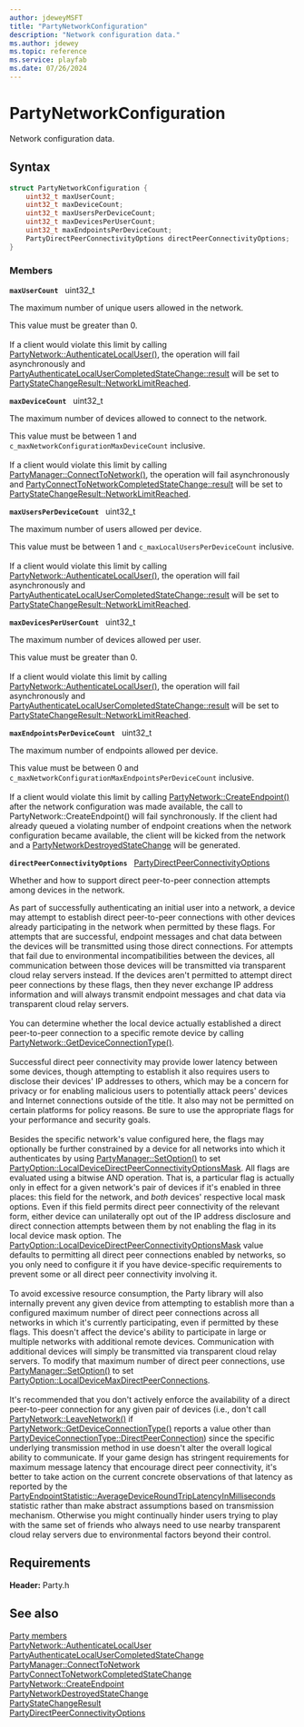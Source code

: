```yaml
---
author: jdeweyMSFT
title: "PartyNetworkConfiguration"
description: "Network configuration data."
ms.author: jdewey
ms.topic: reference
ms.service: playfab
ms.date: 07/26/2024
---
```


# PartyNetworkConfiguration  

Network configuration data.  

## Syntax  
  
```cpp
struct PartyNetworkConfiguration {  
    uint32_t maxUserCount;  
    uint32_t maxDeviceCount;  
    uint32_t maxUsersPerDeviceCount;  
    uint32_t maxDevicesPerUserCount;  
    uint32_t maxEndpointsPerDeviceCount;  
    PartyDirectPeerConnectivityOptions directPeerConnectivityOptions;  
}  
```
  
### Members  
  
**`maxUserCount`** &nbsp; uint32_t  
  
The maximum number of unique users allowed in the network.
  
This value must be greater than 0. <br /><br /> If a client would violate this limit by calling [PartyNetwork::AuthenticateLocalUser()](../classes/PartyNetwork/methods/partynetwork_authenticatelocaluser.md), the operation will fail asynchronously and [PartyAuthenticateLocalUserCompletedStateChange::result](partyauthenticatelocalusercompletedstatechange.md) will be set to [PartyStateChangeResult::NetworkLimitReached](../enums/partystatechangeresult.md).
  
**`maxDeviceCount`** &nbsp; uint32_t  
  
The maximum number of devices allowed to connect to the network.
  
This value must be between 1 and ```c_maxNetworkConfigurationMaxDeviceCount``` inclusive. <br /><br /> If a client would violate this limit by calling [PartyManager::ConnectToNetwork()](../classes/PartyManager/methods/partymanager_connecttonetwork.md), the operation will fail asynchronously and [PartyConnectToNetworkCompletedStateChange::result](partyconnecttonetworkcompletedstatechange.md) will be set to [PartyStateChangeResult::NetworkLimitReached](../enums/partystatechangeresult.md).
  
**`maxUsersPerDeviceCount`** &nbsp; uint32_t  
  
The maximum number of users allowed per device.
  
This value must be between 1 and ```c_maxLocalUsersPerDeviceCount``` inclusive. <br /><br /> If a client would violate this limit by calling [PartyNetwork::AuthenticateLocalUser()](../classes/PartyNetwork/methods/partynetwork_authenticatelocaluser.md), the operation will fail asynchronously and [PartyAuthenticateLocalUserCompletedStateChange::result](partyauthenticatelocalusercompletedstatechange.md) will be set to [PartyStateChangeResult::NetworkLimitReached](../enums/partystatechangeresult.md).
  
**`maxDevicesPerUserCount`** &nbsp; uint32_t  
  
The maximum number of devices allowed per user.
  
This value must be greater than 0. <br /><br /> If a client would violate this limit by calling [PartyNetwork::AuthenticateLocalUser()](../classes/PartyNetwork/methods/partynetwork_authenticatelocaluser.md), the operation will fail asynchronously and [PartyAuthenticateLocalUserCompletedStateChange::result](partyauthenticatelocalusercompletedstatechange.md) will be set to [PartyStateChangeResult::NetworkLimitReached](../enums/partystatechangeresult.md).
  
**`maxEndpointsPerDeviceCount`** &nbsp; uint32_t  
  
The maximum number of endpoints allowed per device.
  
This value must be between 0 and ```c_maxNetworkConfigurationMaxEndpointsPerDeviceCount``` inclusive. <br /><br /> If a client would violate this limit by calling [PartyNetwork::CreateEndpoint()](../classes/PartyNetwork/methods/partynetwork_createendpoint.md) after the network configuration was made available, the call to PartyNetwork::CreateEndpoint() will fail synchronously. If the client had already queued a violating number of endpoint creations when the network configuration became available, the client will be kicked from the network and a [PartyNetworkDestroyedStateChange](partynetworkdestroyedstatechange.md) will be generated.
  
**`directPeerConnectivityOptions`** &nbsp; [PartyDirectPeerConnectivityOptions](../enums/partydirectpeerconnectivityoptions.md)  
  
Whether and how to support direct peer-to-peer connection attempts among devices in the network.
  
As part of successfully authenticating an initial user into a network, a device may attempt to establish direct peer-to-peer connections with other devices already participating in the network when permitted by these flags. For attempts that are successful, endpoint messages and chat data between the devices will be transmitted using those direct connections. For attempts that fail due to environmental incompatibilities between the devices, all communication between those devices will be transmitted via transparent cloud relay servers instead. If the devices aren't permitted to attempt direct peer connections by these flags, then they never exchange IP address information and will always transmit endpoint messages and chat data via transparent cloud relay servers. <br /><br /> You can determine whether the local device actually established a direct peer-to-peer connection to a specific remote device by calling [PartyNetwork::GetDeviceConnectionType()](../classes/PartyNetwork/methods/partynetwork_getdeviceconnectiontype.md).   <br /><br /> Successful direct peer connectivity may provide lower latency between some devices, though attempting to establish it also requires users to disclose their devices' IP addresses to others, which may be a concern for privacy or for enabling malicious users to potentially attack peers' devices and Internet connections outside of the title. It also may not be permitted on certain platforms for policy reasons. Be sure to use the appropriate flags for your performance and security goals.   <br /><br /> Besides the specific network's value configured here, the flags may optionally be further constrained by a device for all networks into which it authenticates by using [PartyManager::SetOption()](../classes/PartyManager/methods/partymanager_setoption.md) to set [PartyOption::LocalDeviceDirectPeerConnectivityOptionsMask](../enums/partyoption.md). All flags are evaluated using a bitwise AND operation. That is, a particular flag is actually only in effect for a given network's pair of devices if it's enabled in three places: this field for the network, and *both* devices' respective local mask options. Even if this field permits direct peer connectivity of the relevant form, either device can unilaterally opt out of the IP address disclosure and direct connection attempts between them by not enabling the flag in its local device mask option. The [PartyOption::LocalDeviceDirectPeerConnectivityOptionsMask](../enums/partyoption.md) value defaults to permitting all direct peer connections enabled by networks, so you only need to configure it if you have device-specific requirements to prevent some or all direct peer connectivity involving it.   <br /><br /> To avoid excessive resource consumption, the Party library will also internally prevent any given device from attempting to establish more than a configured maximum number of direct peer connections across all networks in which it's currently participating, even if permitted by these flags. This doesn't affect the device's ability to participate in large or multiple networks with additional remote devices. Communication with additional devices will simply be transmitted via transparent cloud relay servers. To modify that maximum number of direct peer connections, use [PartyManager::SetOption()](../classes/PartyManager/methods/partymanager_setoption.md) to set [PartyOption::LocalDeviceMaxDirectPeerConnections](../enums/partyoption.md).   <br /><br /> It's recommended that you don't actively enforce the availability of a direct peer-to-peer connection for any given pair of devices (i.e., don't call [PartyNetwork::LeaveNetwork()](../classes/PartyNetwork/methods/partynetwork_leavenetwork.md) if [PartyNetwork::GetDeviceConnectionType()](../classes/PartyNetwork/methods/partynetwork_getdeviceconnectiontype.md) reports a value other than [PartyDeviceConnectionType::DirectPeerConnection](../enums/partydeviceconnectiontype.md)) since the specific underlying transmission method in use doesn't alter the overall logical ability to communicate. If your game design has stringent requirements for maximum message latency that encourage direct peer connectivity, it's better to take action on the current concrete observations of that latency as reported by the [PartyEndpointStatistic::AverageDeviceRoundTripLatencyInMilliseconds](../enums/partyendpointstatistic.md) statistic rather than make abstract assumptions based on transmission mechanism. Otherwise you might continually hinder users trying to play with the same set of friends who always need to use nearby transparent cloud relay servers due to environmental factors beyond their control.
  
  
## Requirements  
  
**Header:** Party.h
  
## See also  
[Party members](../party_members.md)  
[PartyNetwork::AuthenticateLocalUser](../classes/PartyNetwork/methods/partynetwork_authenticatelocaluser.md)  
[PartyAuthenticateLocalUserCompletedStateChange](partyauthenticatelocalusercompletedstatechange.md)  
[PartyManager::ConnectToNetwork](../classes/PartyManager/methods/partymanager_connecttonetwork.md)  
[PartyConnectToNetworkCompletedStateChange](partyconnecttonetworkcompletedstatechange.md)  
[PartyNetwork::CreateEndpoint](../classes/PartyNetwork/methods/partynetwork_createendpoint.md)  
[PartyNetworkDestroyedStateChange](partynetworkdestroyedstatechange.md)  
[PartyStateChangeResult](../enums/partystatechangeresult.md)  
[PartyDirectPeerConnectivityOptions](../enums/partydirectpeerconnectivityoptions.md)
  
  

